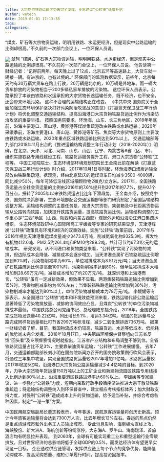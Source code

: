 ```yaml
---
title: 大宗物资铁路运输优势未完全发挥，专家建议“公转铁”适度补贴
author: wetech
date: 2019-02-01 17:13:38
tags: 
categories: 
---
```

“煤炭、矿石等大宗物资运输，明明用铁路、水运更经济，但是现实中公路运输的比例却很高。”不久前的一次部门会议上，一位环保人员说。
<!-- more -->
<img align="center" border="0" src="https://imgcdn.yicai.com/uppics/images/2019/02/8bcbd9916a5048a0a14293d52614e912.jpg" />
章轲
“煤炭、矿石等大宗物资运输，明明用铁路、水运更经济，但是现实中公路运输的比例却很高。”不久前的一次部门会议上，一位环保人员说。
他告诉第一财经记者：“记得前两年，每天晚上过了12点，北京五环等高速路上，大货车就一辆接一辆。有进京的，也有过境的。”
环保部门的监测数据显示，前些年，北京每天约有30万辆大货车在路上行驶，20万辆是北京的，10万辆是外地车。而一辆大货车排放的污染物相当于200多辆私家车排放的污染物。
这位环保人员表示，公路承担了本该由铁路和水运承担的大宗货物长途运输任务，既不经济，也不安全，还会带来环境污染。
这种不合理的运输结构正在改变。
《中共中央 国务院关于全面加强生态环境保护坚决打好污染防治攻坚战的意见》《打赢蓝天保卫战三年行动计划》将优化调整交通运输结构、提高沿海港口大宗货物铁路货运比例作为污染防治攻坚的重要举措。
按照国务院要求，环渤海、山东、长三角地区，2018年年底前，沿海主要港口、唐山港、黄骅港等煤炭集疏港改由铁路或水路运输；2020年采暖季前，沿海主要港口、唐山港、黄骅港等矿石、焦炭等大宗货物原则上主要改由铁路或水路运输。2020年重点区域铁路运输比例达到50%以上。
交通运输部等九部门2018年11月出台的《推进运输结构调整三年行动计划（2018-2020年）》明确，在北京、天津、河北、河南、山东、山西、辽宁、内蒙古等8省（区、市），组织实施铁路专用线建设工程、铁路货运服务提升工程、港口大宗货物“公转铁”工程等。
中国工程院院士、生态环境部环境规划院院长王金南此前在解读《打赢蓝天保卫战三年行动计划》时介绍，2017年10月1日零时起，环渤海港口煤炭运输全部改由铁路集疏港。据观测，经由北京延庆的运煤货车日均减少3500-4000辆，同比减少50%，每年可降低沿线区域细颗粒物2微克/立方米。2017年，全国铁路货运量占全社会货运量的比例由2016年的7.6%提升到2017年的7.7%，提升0.1个百分点，扭转了2005年以来铁路货运占比连年下滑趋势。
王金南介绍，按照党中央、国务院决策部署，生态环境部配合交通运输部等部门研究制定了全国运输结构调整方案。运输结构调整的主要任务是，推进大宗货物、集装箱及中长距离货物运输从公路转向铁路，加快提升铁路货运量，提高铁路货运比例。运输结构调整的工作重心是“三西”地区（山西、陕西和内蒙古西部）煤炭外运和沿海沿江港口集疏运组织。
生态环境部政研中心国际所高工李媛媛等专家的研究结果显示，天津港煤炭“公转铁”政策具有环境和经济的双重效益。实施“公转铁”政策前后，2017年与2016年相比天津港集运煤炭量减少3473.6万吨，削减氮氧化物9325.3吨、挥发性有机物412.6吨、PM2.5约261.4吨和PM10约289.2吨，共计可节约67.31亿元的运输成本。
研究发现，从不同港口和货物类型来看，“公转铁”实现了污染物的减排，但边际成本会降低、减排成本会逐步增加。当天津港金属矿石铁路疏运比例增加到80%时，污染物削减率为60%，单位减排成本为8.51万元/吨；当天津港金属矿石铁路疏运比例提高至100%时，污染物削减率达到80%，但单位减排成本大幅增加到28.69万元/吨，减排成本增加了约20万元/吨。
就深圳港和上海港而言，“公转铁”虽有一定减排效果，但效果不显著。两港集装箱铁路运输比例增加到15%时，污染物削减率约为40%左右；当集装箱铁路运输比例增加到30%时，污染物削减率才能达到80%以上，单位污染物减排成本为78万元/吨。
李媛媛等专家表示，从全国港口“公转铁”成本和环境效益预测来看，铁路运输代替公路运输后显著降低了污染物排放量，减排的协同效应凸显，且煤炭“公转铁”的单位污染物减排成本最低。
中国铁路总公司党组书记、总经理陆东福介绍，2018年，全国铁路完成货物发送量40.22亿吨，同比增长9.1%，增运3.34亿吨。增加的货运量与公路完成同样货运量相比可节省299万吨标准煤，减少二氧化碳排放736万吨。
据第一财经记者了解，目前，我国物流成本仍较高，铁路货运、水运等低成本、低能耗的优势尚未完全发挥。2018年10月17日，中央第四环境保护督察组向江苏省反馈“回头看”及专项督察情况时就指出，江苏省产业结构和布局调整不够到位。全省铁路货运量占比不足3%，主要靠柴油货车运输，“公转铁”工作进展缓慢。
去年7月，交通运输部副部长刘小明在国务院新闻办召开的国务院政策例行吹风会表示，将通过三年集中攻坚，实现全国铁路货运量较2017年增加11亿吨，水路货运量较2017年增加5亿吨，沿海港口大宗货物公路运输量减少4.4亿吨的目标。到2020年，力争大宗货物年货运量150万吨以上的工矿企业和新建物流园区铁路专用线接入比例达到80%以上，沿海重要港区铁路进港率达60%以上。
李媛媛等专家建议，进一步强化“公转铁”力度，短期内采取行政手段循序渐进推进大宗干散货铁路集疏运；将运输结构调整纳入到环保督查中，建立相应考核指标体系；加大财政支持力度，对强制“公转铁”造成成本上升的货物运输，给予适当补贴，并综合考虑各种因素，制定“一港一策”方案。
 
 
中国民用航空局副局长董志毅表示，今年春运，民航旅客运输量将创历史新高。预计今年旅客运输量将会达到7300万人次，比去年增长12%左右。春运的热点仍然是重点旅游城市和外出务工人员输出城市。
受此消息影响，海南板块直线上攻，海峡股份、新大洲A、海航创新等纷纷涨停，大东海A、罗牛山、海南瑞泽、首旅酒店均有明显拉升表现。
到2060年，全球有可能实现重工业和重型运输行业零碳排放，且对世界经济的总影响将低于全球GDP的0.5%，而发达经济体有望更早实现这一目标。
企业通过供应链管理，发挥供应链上每个节点的竞争优势，能降低采购成本、提高采购质量、缩短订单履行时间，提高投资回报率。
